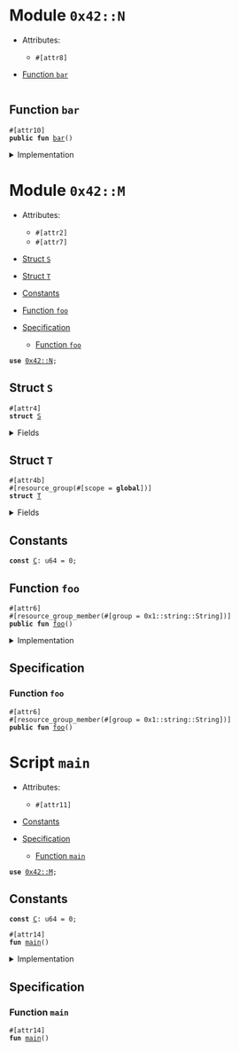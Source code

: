 
<a id="0x42_N"></a>

# Module `0x42::N`



- Attributes:
    - `#[attr8]`



-  [Function `bar`](#0x42_N_bar)


<pre><code></code></pre>



<a id="0x42_N_bar"></a>

## Function `bar`



<pre><code>#[attr10]
<b>public</b> <b>fun</b> <a href="attribute_placement.md#0x42_N_bar">bar</a>()
</code></pre>



<details>
<summary>Implementation</summary>


<pre><code><b>public</b> <b>fun</b> <a href="attribute_placement.md#0x42_N_bar">bar</a>() {}
</code></pre>



</details>



<a id="0x42_M"></a>

# Module `0x42::M`



- Attributes:
    - `#[attr2]`
    - `#[attr7]`



-  [Struct `S`](#0x42_M_S)
-  [Struct `T`](#0x42_M_T)
-  [Constants](#@Constants_0)
-  [Function `foo`](#0x42_M_foo)
-  [Specification](#@Specification_1)
    -  [Function `foo`](#@Specification_1_foo)


<pre><code><b>use</b> <a href="attribute_placement.md#0x42_N">0x42::N</a>;
</code></pre>



<a id="0x42_M_S"></a>

## Struct `S`



<pre><code>#[attr4]
<b>struct</b> <a href="attribute_placement.md#0x42_M_S">S</a>
</code></pre>



<details>
<summary>Fields</summary>


<dl>
<dt>
<code>dummy_field: bool</code>
</dt>
<dd>

</dd>
</dl>


</details>

<a id="0x42_M_T"></a>

## Struct `T`



<pre><code>#[attr4b]
#[resource_group(#[scope = <b>global</b>])]
<b>struct</b> <a href="attribute_placement.md#0x42_M_T">T</a>
</code></pre>



<details>
<summary>Fields</summary>


<dl>
<dt>
<code>dummy_field: bool</code>
</dt>
<dd>

</dd>
</dl>


</details>

<a id="@Constants_0"></a>

## Constants


<a id="0x42_M_C"></a>



<pre><code><b>const</b> <a href="attribute_placement.md#0x42_M_C">C</a>: u64 = 0;
</code></pre>



<a id="0x42_M_foo"></a>

## Function `foo`



<pre><code>#[attr6]
#[resource_group_member(#[group = 0x1::string::String])]
<b>public</b> <b>fun</b> <a href="attribute_placement.md#0x42_M_foo">foo</a>()
</code></pre>



<details>
<summary>Implementation</summary>


<pre><code><b>public</b> <b>fun</b> <a href="attribute_placement.md#0x42_M_foo">foo</a>() { <a href="attribute_placement.md#0x42_N_bar">N::bar</a>() }
</code></pre>



</details>

<a id="@Specification_1"></a>

## Specification


<a id="@Specification_1_foo"></a>

### Function `foo`


<pre><code>#[attr6]
#[resource_group_member(#[group = 0x1::string::String])]
<b>public</b> <b>fun</b> <a href="attribute_placement.md#0x42_M_foo">foo</a>()
</code></pre>



<a id="main"></a>

# Script `main`



- Attributes:
    - `#[attr11]`



-  [Constants](#@Constants_0)
-  [Specification](#@Specification_1)
    -  [Function `main`](#@Specification_1_main)


<pre><code><b>use</b> <a href="attribute_placement.md#0x42_M">0x42::M</a>;
</code></pre>



<a id="@Constants_0"></a>

## Constants


<a id="main_C"></a>



<pre><code><b>const</b> <a href="attribute_placement.md#main_C">C</a>: u64 = 0;
</code></pre>




<pre><code>#[attr14]
<b>fun</b> <a href="attribute_placement.md#main">main</a>()
</code></pre>



<details>
<summary>Implementation</summary>


<pre><code><b>fun</b> <a href="attribute_placement.md#main">main</a>() {
    <a href="attribute_placement.md#0x42_M_foo">M::foo</a>();
}
</code></pre>



</details>

<a id="@Specification_1"></a>

## Specification


<a id="@Specification_1_main"></a>

### Function `main`


<pre><code>#[attr14]
<b>fun</b> <a href="attribute_placement.md#main">main</a>()
</code></pre>
